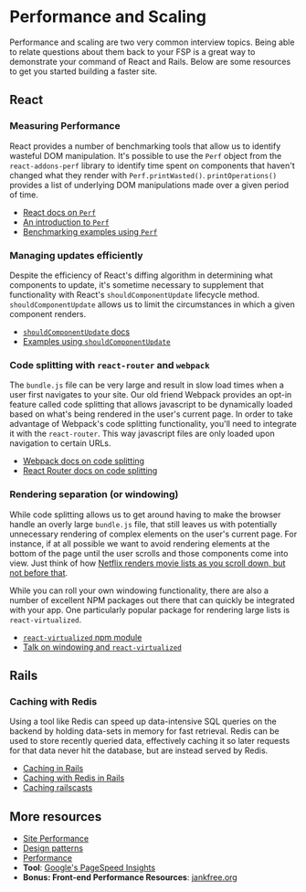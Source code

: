 # Performance and Scaling

Performance and scaling are two very common interview topics. Being able to
relate questions about them back to your FSP is a great way to demonstrate
your command of React and Rails. Below are some resources to get you started
building a faster site.

## React

### Measuring Performance

React provides a number of benchmarking tools that allow us to identify
wasteful DOM manipulation. It's possible to use the `Perf` object from
the `react-addons-perf` library to identify time spent on components that
haven't changed what they render with `Perf.printWasted()`. `printOperations()`
provides a list of underlying DOM manipulations made over a given period of time.

* [React docs on `Perf`][perf-docs]
* [An introduction to `Perf`][perf-debugging]
* [Benchmarking examples using `Perf`][perf-examples]

[perf-docs]: https://facebook.github.io/react/docs/perf.html
[perf-debugging]: http://benchling.engineering/performance-engineering-with-react/
[perf-examples]: http://benchling.engineering/deep-dive-react-perf-debugging/

### Managing updates efficiently

Despite the efficiency of React's diffing algorithm in determining what components
to update, it's sometime necessary to supplement that functionality with React's
`shouldComponentUpdate` lifecycle method. `shouldComponentUpdate` allows us to
limit the circumstances in which a given component renders.

* [`shouldComponentUpdate` docs][should-component-update-docs]
* [Examples using `shouldComponentUpdate`][should-component-update-explanation]

[should-component-update-docs]: https://facebook.github.io/react/docs/react-component.html#shouldcomponentupdate
[should-component-update-explanation]: https://facebook.github.io/react/docs/optimizing-performance.html#shouldcomponentupdate-in-action

### Code splitting with `react-router` and `webpack`

The `bundle.js` file can be very large and result in slow load times when
a user first navigates to your site. Our old friend Webpack provides an
opt-in feature called code splitting that allows javascript to be
dynamically loaded based on what's being rendered in the user's
current page. In order to take advantage of Webpack's code splitting
functionality, you'll need to integrate it with the `react-router`. This
way javascript files are only loaded upon navigation to certain URLs.

* [Webpack docs on code splitting][webpack-docs]
* [React Router docs on code splitting][react-router-webpack]

[webpack-docs]: https://webpack.github.io/docs/code-splitting.html
[react-router-webpack]: https://github.com/ReactTraining/react-router/blob/master/docs/guides/DynamicRouting.md

### Rendering separation (or windowing)

While code splitting allows us to get around having to make the browser handle
an overly large `bundle.js` file, that still leaves us with potentially unnecessary
rendering of complex elements on the user's current page. For instance, if at all
possible we want to avoid rendering elements at the bottom of the page until the
user scrolls and those components come into view. Just think of how [Netflix renders movie
lists as you scroll down, but not before that][netflix-blog-post].

While you can roll your own windowing functionality, there are
also a number of excellent NPM packages out there that can quickly be integrated
with your app. One particularly popular package for rendering large lists is
`react-virtualized`.

* [`react-virtualized` npm module][react-virtualized]
* [Talk on windowing and `react-virtualized`][react-windowing-talk]

[netflix-blog-post]: http://techblog.netflix.com/2015/08/making-netflixcom-faster.html
[react-virtualized]: https://github.com/bvaughn/react-virtualized
[react-windowing-talk]: https://bvaughn.github.io/connect-tech-2016/#/0/0

## Rails

### Caching with Redis

Using a tool like Redis can speed up data-intensive SQL queries on the backend by
holding data-sets in memory for fast retrieval. Redis can be used to store
recently queried data, effectively caching it so later requests for that data
never hit the database, but are instead served by Redis.

* [Caching in Rails][rails-caching]
* [Caching with Redis in Rails][redis-caching]
* [Caching railscasts][railscasts-caching]

[rails-caching]: https://github.com/appacademy/curriculum/blob/master/full-stack-project/resources/performance_and_scaling/caching.md
[redis-caching]: https://github.com/appacademy/curriculum/blob/master/full-stack-project/resources/performance_and_scaling/redis.md
[railscasts-caching]: https://github.com/appacademy/curriculum/blob/master/full-stack-project/readings/caching-railscasts.md

## More resources


* [Site Performance][performance]
* [Design patterns][design-patterns]
* [Performance][yahoo-performance]
* **Tool**: [Google's PageSpeed Insights][pagespeed]
* **Bonus: Front-end Performance Resources**: [jankfree.org][jankfree]

[performance]: http://developer.yahoo.com/performance/rules.html
[design-patterns]: https://github.com/appacademy/curriculum/blob/master/full-stack-project/readings/design_patterns.md
[yahoo-performance]: https://developer.yahoo.com/performance/rules.html
[pagespeed]: https://developers.google.com/speed/pagespeed/insights/
[jankfree]: http://jankfree.org/
